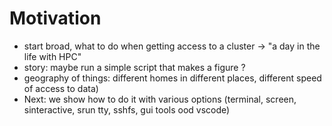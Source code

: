 # Motivation

- start broad, what to do when getting access to a cluster -> "a day in the life with HPC"
- story: maybe run a simple script that makes a figure ?
- geography of things: different homes in different places, different speed of access to data)
- Next: we show how to do it with various options (terminal, screen, sinteractive, srun tty, sshfs, gui tools ood vscode) 